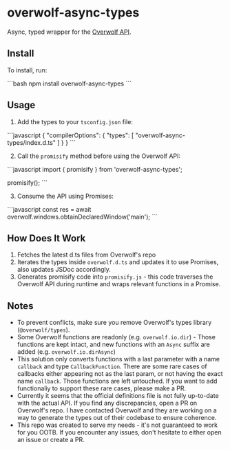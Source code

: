 # overwolf-async-types

Async, typed wrapper for the [Overwolf API](https://github.com/overwolf/types).

## Install

To install, run:

\`\`\`bash
npm install overwolf-async-types
\`\`\`

## Usage

1. Add the types to your `tsconfig.json` file:

\`\`\`javascript
{
  "compilerOptions": {
    "types": [
      "overwolf-async-types/index.d.ts"
    ]
  }
}
\`\`\`

2. Call the `promisify` method before using the Overwolf API:

\`\`\`javascript
import { promisify } from 'overwolf-async-types';

promisify();
\`\`\`

3. Consume the API using Promises:

\`\`\`javascript
const res = await overwolf.windows.obtainDeclaredWindow('main');
\`\`\`

## How Does It Work

1. Fetches the latest d.ts files from Overwolf's repo
2. Iterates the types inside `overwolf.d.ts` and updates it to use Promises, also updates JSDoc accordingly.
3. Generates promisify code into `promisify.js` - this code traverses the Overwolf API during runtime and wraps relevant functions in a Promise.

## Notes

- To prevent conflicts, make sure you remove Overwolf's types library (`@overwolf/types`).
- Some Overwolf functions are readonly (e.g. `overwolf.io.dir`) - Those functions are kept intact, and new functions with an `Async` suffix are added (e.g. `overwolf.io.dirAsync`)
- This solution only converts functions with a last parameter with a name `callback` and type `CallbackFunction`. There are some rare cases of callbacks either appearing not as the last param, or not having the exact name `callback`. Those functions are left untouched. If you want to add functionaliy to support these rare cases, please make a PR.
- Currently it seems that the official definitions file is not fully up-to-date with the actual API. If you find any discrepancies, open a PR on Overwolf's repo. I have contacted Overwolf and they are working on a way to generate the types out of their codebase to ensure coherence.
- This repo was created to serve my needs - it's not guaranteed to work for you OOTB. If you encounter any issues, don't hesitate to either open an issue or create a PR. 
